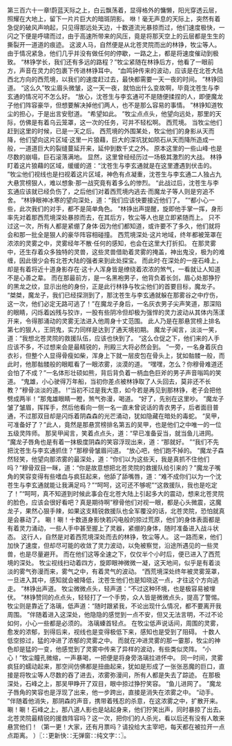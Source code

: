 第三百六十一章!蔚蓝天际之上，白云飘荡着，显得格外的慵懒，阳光穿透云层，照耀在大地上，留下一片片巨大的暗斑阴影。
咻！毫无声息的天际上，突然有着急促的破风声响起，只见得那远处天边，十数道流光暴掠而过，他们速度极快，一闪之下便是呼啸而过，由于高速所带来的风压，竟是将那天空上的云层都是生生的撕裂开一道道的痕迹。
这波人马，自然便是从北苍灵院而出的林铮，牧尘等人。
由于情况紧急，他们几乎并没有做任何的停歇，一路之上，都是将速度催动到极致。
“林铮学长，我们还有多远的路程？”牧尘紧随在林铮后方，他看了一眼前方，声音在灵力的包裹下传进林铮耳中。
“血鸣钟传来的波动，应该是在北苍大陆西北方向的西荒境，以我们的速度赶过去，最快都需要一天一夜的时间。
”林铮回道。
“这么久”牧尘眉头微皱，这一天一夜，就怕出什么变故啊，毕竟沈苍生与李玄通的情况可不怎么好。
“放心，沈苍生与李玄通可不是随便揉捏的人，即便魔龙子他们阵容豪华，但想要解决掉他们两人，也不是那么容易的事情。
”林铮知道牧尘的担心，于是出言安慰道。
“希望如此。
”牧尘点点头，他望向远处，那里的天际，仿佛是有着乌云笼罩，这一次的任务，可并不轻松啊。
西荒境。
当牧尘他们赶到这里的时候，已是一天之后。
西荒境的外围某处，牧尘他们的身影从天而降，他们望向这片区域·这里一片狼藉，巨大的深坑犹如陨石从天而降所造成一般，一道道巨大的裂缝蔓延开来，延仲到数千丈之外。
原本这里的一些山峰·也是尽数的崩塌，巨石滚落满地。
显然，这里曾经经历过一场极其激烈的大战。
林铮盯着这片狼藉的区域，缓缓的道：“沈苍生与李玄通就是在这里遭遇到伏击的。
”牧尘他们视线也是扫视着这片区域，神色有点凝重，沈苍生与李玄通二人独占九大悬赏榜狠人，难以想象·那一战究竟有着多么的惨烈。
“此战过后，沈苍生与李玄通应该就已经负伤了，之后他们对着西荒境内逃去·而魔龙子等人则是穷追不舍。
”林铮眼神冰寒的望向深处，道：“我们应该快要接近他们了。
”“都小心一些，此次我们的对手，都不是简单角色。
”林铮出声提醒，旋即他手掌一挥，身形率先对着那西荒境深处暴掠而去，在其后方，牧尘等人也是立即紧随而上。
只不过这一次，所有人都是紧绷了身体·因为他们都知道，或许要不了多久，他们就将会和那一批全是狠人的豪华阵容相碰撞。
西荒境深处·这片地域，终年都被笼罩在浓浓的灵雾之中，灵雾经年不散·任何的感知，也会在这里大打折扣。
在那灵雾中，还生存着众多独特的灵兽，这些灵兽借助着灵雾的掩盖，神出鬼没，极为的难缠，因此很少会有北苍大陆的强者来到此处探宝。
而此时·在深处的一座石峰上，却是有着将近十道身影存在·这十人浑身皆是缭绕着浓浓的煞气，一看就让人知道不是心善之辈。
而在那最前方，是一名黑袍男子，他背负着长剑，眉心处那狰狞的黑龙之纹，显示出他的身份，正是此行林铮与牧尘他们的首要目标，魔龙子。
“桀桀，魔龙子，我们已经探测到了，那沈苍生与李玄通就躲在那雾谷之中疗伤，这一次，他们必定无路可逃了！”在魔龙子身后，一名灰衣男子尖声笑道，那深陷的眼睛，闪烁着凶残与狡诈，一股有些阴冷但却极为强悍的灵力波动从其体内荡漾开来，令得那涌动的灵雾无法进入他周身十丈范围。
此人乃是在那悬赏榜上排名第七的狠人，王阴鬼，实力同样是达到了通天境初期。
魔龙子闻言，淡淡一笑，道：“我想北苍灵院的救援队伍，应该也快到了。
“这么仓促之下，他们来的人手应该不多，不过想来会是最精锐的，刑殿三大将必然会到。
”一旁，一名身着灰白衣衫，但整个人显得骨瘦如柴，浑身上下就一层皮包在骨头上，犹如骷髅一般，而此时，他那骷髅般的眼眶看了一眼浓雾，淡漠的道。
“嘿嘿，怎么？你穆骨难道还会怕了不成？”一名体形壮硕如熊，背后背负着一柄血色巨斧的男子声音嗡鸣的笑道。
“鬼雄，小心驶得万年船，当初你差点被林铮取了人头回去，莫非还不长教？”穆骨淡淡的道。
!“当初不过是我大意，如今若是再见到那林铮，老子会把他劈成两半！”那鬼雄眼睛一瞪，煞气弥漫，喝道。
“好了，先别在这里吵。
”魔龙子皱了皱眉，挥挥手，然后他看向一侧一名一直未曾说话的青衣男子，后者面目普通，不过那双目却是闪烁着阴森森的光芒涌动，犹如隐藏在暗处的毒蛇。
“吴甲，可准备好了？”此人，竟然是那悬赏榜排名第五的吴甲，也是他们之中唯一的一位五级灵阵师。
那吴甲闻言，笑着点点头，道：“早已准备妥当，就当鱼儿进网。
”魔龙子唇角也是有着一抹极度阴森的笑容浮现出来，道：“那就好。
”“我们不先把沈苍生与李玄通抓住？”那穆骨皱眉问道。
“放心吧，他们跑不掉的。
”魔龙子森然轻笑，他望向那浓雾的最深处，道：“你们以为这些天，我是真抓不住他们吗？”穆骨双目一眯，道：“你是故意想把北苍灵院的救援队给引来的？”魔龙子嘴角的笑容变得有些嗜血与疯狂起来，他舔了舔嘴唇，道：“难不成你们以为一个沈苍生与李玄通就能让我满足吗？”“呵呵，这可还不够呢”“这救援队，我也是吃定了！”“呵呵，真不知道到时候此事会在北苍大陆上引起多大的震动，想来北苍灵院的脸色，应该会很好看吧？真是期待啊”穆骨他们对视一眼，都是心头微震，这魔龙子，果然心狠手辣，如果这支精锐救援队也全军覆没的话，北苍灵院，恐怕就真是会暴动了。
唰！唰！十数道身影快若闪电般的掠过荒原，他们的身体表面都是有着灵力涌动，一些人手中甚至握上了灵器，紧绷的身体，随时准备进入战斗状态。
这行人，自然是对着西荒境深处而去的林铮，牧尘等人。
这一路而来，他们加快了速度，但却尽可能的收敛了灵力波动，以免被察觉，沿途所遇见的一些灵兽，也是尽量避开。
而在他们这等全速之下，仅仅半个小时后，便已进入了西荒境的深处。
牧尘视线扫动着四方，旋即眼神微微一凝，这天地间，似乎是有着淡淡的雾气弥漫而来，雾气之中，有着灵气的波动。
“西荒境深处终年被灵雾笼罩，一旦进入其中，感知就会被降低，沈苍生他们也是知晓这一点，才往这个方向逃走。
”林铮出声道。
牧尘微微点头，轻声道：“不过这种环境，也是极容易被埋伏。
”林铮赞同的点点头，轻轻打了一个手势，众人皆是微微点头，提高了警惕。
牧尘则是靠近了洛璃，低声道：“随时跟紧我，不论出现什么情况，都不要离开我周围。
”伴随着进入这深处，他隐隐的感觉到一点不安，但又无法言明，不过不论如何，小心一些都是必须的。
洛璃螓首轻点。
在牧尘低声说话间，周围的灵雾，愈发的浓郁，到得后来，视线也是变得极低下来，感知也是受到了阻碍。
十数人低空掠过，猛的冲进了浓郁的灵雾之中。
而就在冲进灵雾的那一霎那，牧尘的神色却是猛的一变，他感觉到了灵雾中传来了异样的波动，有些类似灵阵。
“小心！”牧尘瞳孔微缩，一声暴喝，一把便是将身旁洛璃拉进怀中。
同一时间，灵雾疯狂的蠕动起来，那空间仿佛都是扭曲起来，犹如是形成了一张张恶魔的巨口，直接是将牧尘等人尽数的吞了进去，浓雾弥漫间，所有人都是失去了踪迹。
在那极深处，石峰之上，那吴甲睁开了双目，眼中掠过狰狞笑容。
“鱼儿进网了。
”魔龙子唇角的笑容也是浮现了出来，他一步跨出，直接是消失在浓雾之中。
“动手。
”伴随着他消失，那阴森的声音，携带着残忍的杀意，在这浓雾之中，扩散开来。
唰！唰！石峰之上，那八道人影也是站起身来，他们狞笑出声，同时暴掠了出去。
北苍灵院最精锐的援救阵容吗？这一次，把你们的人杀光，看以后还有没有人敢来悬赏他们！（第一更！大家，还有月票吗？请投给大主宰吧，每天都在被拉开一点点距离。
）〖∷更新快∷无弹窗∷纯文字∷〗。
